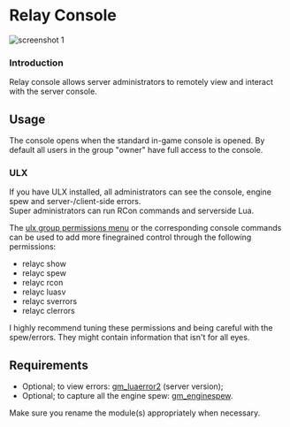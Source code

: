 # Relay Console
![screenshot 1](http://www.vercas.com/wp-content/uploads/2014/01/Relay-Console-1.png "screenshot 1")

### Introduction
Relay console allows server administrators to remotely view and interact with the server console.

## Usage

The console opens when the standard in-game console is opened. By default all users in the group "owner" have full access to the console.  

### ULX
If you have ULX installed, all administrators can see the console, engine spew and server-/client-side errors.  
Super administrators can run RCon commands and serverside Lua.  

The [ulx group permissions menu](https://hostr.co/spJgT4MnCrbg) or the corresponding console commands can be used to add more finegrained control through the following permissions:  
- relayc show
- relayc spew
- relayc rcon
- relayc luasv
- relayc sverrors
- relayc clerrors

I highly recommend tuning these permissions and being careful with the spew/errors. They might contain information that isn't for all eyes.

## Requirements
- Optional; to view errors: [gm_luaerror2](https://bitbucket.org/danielga/gm_luaerror2/downloads) (server version);
- Optional; to capture all the engine spew: [gm_enginespew](http://christopherthorne.googlecode.com/svn/trunk/gm_enginespew/Release/).

Make sure you rename the module(s) appropriately when necessary.
